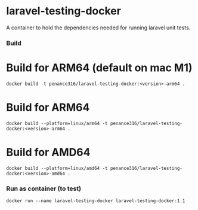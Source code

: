 # laravel-testing-docker
A container to hold the dependencies needed for running laravel unit tests.

### Build
# Build for ARM64 (default on mac M1)
`docker build -t penance316/laravel-testing-docker:<version>-arm64 .`

# Build for ARM64 
`docker build --platform=linux/arm64 -t penance316/laravel-testing-docker:<version>-arm64 .`

# Build for AMD64
`docker build --platform=linux/amd64 -t penance316/laravel-testing-docker:<version>-amd64 .`


### Run as container (to test)
`docker run --name laravel-testing-docker laravel-testing-docker:1.1`
